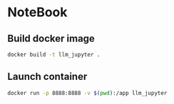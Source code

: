 # NoteBook

## Build docker image

```bash
docker build -t llm_jupyter .
```

## Launch container

```bash
docker run -p 8888:8888 -v $(pwd):/app llm_jupyter
```
